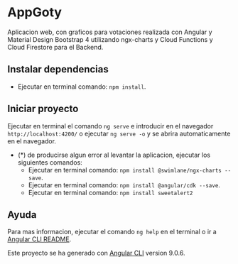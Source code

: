 # AppGoty

Aplicacion web, con graficos para votaciones realizada con Angular y Material Design Bootstrap 4 utilizando ngx-charts y Cloud Functions y Cloud Firestore para el Backend.

## Instalar dependencias
- Ejecutar en terminal comando: `npm install`.

## Iniciar proyecto
Ejecutar en terminal el comando `ng serve` e introducir en el navegador `http://localhost:4200/` o ejecutar `ng serve -o` y se abrira automaticamente en el navegador.
- (*) de producirse algun error al levantar la aplicacion, ejecutar los siguientes comandos:
  - Ejecutar en terminal comando: `npm install @swimlane/ngx-charts --save`.
  - Ejecutar en terminal comando: `npm install @angular/cdk --save`.
  - Ejecutar en terminal comando: `npm install sweetalert2`

## Ayuda
Para mas informacion, ejecutar el comando `ng help` en el terminal o ir a [Angular CLI README](https://github.com/angular/angular-cli/blob/master/README.md).

Este proyecto se ha generado con [Angular CLI](https://github.com/angular/angular-cli) version 9.0.6.
